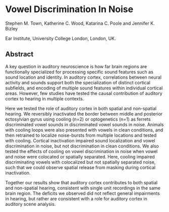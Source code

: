 # Vowel Discrimination In Noise

Stephen M. Town, Katherine C. Wood, Katarina C. Poole and Jennifer K. Bizley

Ear Institute, University College London, London, UK.


## Abstract
A key question in auditory neuroscience is how far brain regions are functionally specialized for processing specific sound features such as sound location and identity. In auditory cortex, correlations between neural activity and sounds support both the specialization of distinct cortical subfields, and encoding of multiple sound features within individual cortical areas. However, few studies have tested the causal contribution of auditory cortex to hearing in multiple contexts. 

Here we tested the role of auditory cortex in both spatial and non-spatial hearing. We reversibly inactivated the border between middle and posterior ectosylvian gyrus using cooling (n=2) or optogenetics (n=1) as ferrets discriminated vowel sounds in discriminated vowel sounds in noise. Animals with cooling loops were also presented with vowels in clean conditions, and then retrained to localize noise-bursts from multiple locations and tested with cooling. Cortical inactivation impaired sound localization and vowel discrimination in noise, but not discrimination in clean conditions. We also tested the effects of cooling on vowel discrimination in noise when vowel and noise were colocated or spatially separated. Here, cooling impaired discriminating vowels with colocalized but not spatially separated noise, such that we could observe spatial release from masking during cortical inactivation. 

Together our results show that auditory cortex contributes to both spatial and non-spatial hearing, consistent with single unit recordings in the same brain region. The deficits we observed did not reflect general impairments in hearing, but rather are consistent with a role for auditory cortex in auditory scene analysis. 
